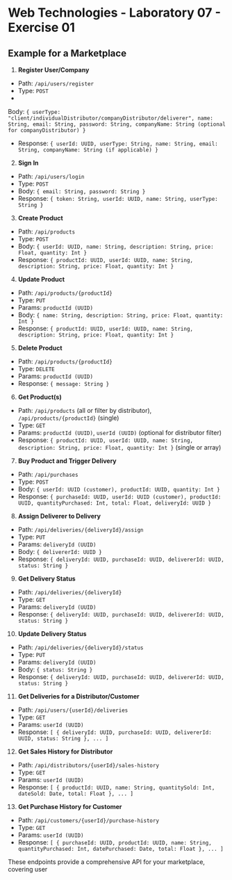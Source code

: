 # Web Technologies - Laboratory 07 - Exercise 01

## Example for a Marketplace

1. **Register User/Company**

- Path: `/api/users/register`
- Type: `POST`
-

Body: `{ userType: "client/individualDistributor/companyDistributor/deliverer", name: String, email: String, password: String, companyName: String (optional for companyDistributor) }`

- Response: `{ userId: UUID, userType: String, name: String, email: String, companyName: String (if applicable) }`

2. **Sign In**

- Path: `/api/users/login`
- Type: `POST`
- Body: `{ email: String, password: String }`
- Response: `{ token: String, userId: UUID, name: String, userType: String }`

3. **Create Product**

- Path: `/api/products`
- Type: `POST`
- Body: `{ userId: UUID, name: String, description: String, price: Float, quantity: Int }`
- Response: `{ productId: UUID, userId: UUID, name: String, description: String, price: Float, quantity: Int }`

4. **Update Product**

- Path: `/api/products/{productId}`
- Type: `PUT`
- Params: `productId (UUID)`
- Body: `{ name: String, description: String, price: Float, quantity: Int }`
- Response: `{ productId: UUID, userId: UUID, name: String, description: String, price: Float, quantity: Int }`

5. **Delete Product**

- Path: `/api/products/{productId}`
- Type: `DELETE`
- Params: `productId (UUID)`
- Response: `{ message: String }`

6. **Get Product(s)**

- Path: `/api/products` (all or filter by distributor), `/api/products/{productId}` (single)
- Type: `GET`
- Params: `productId (UUID)`, `userId (UUID)` (optional for distributor filter)
- Response: `{ productId: UUID, userId: UUID, name: String, description: String, price: Float, quantity: Int }` (single or array)

7. **Buy Product and Trigger Delivery**

- Path: `/api/purchases`
- Type: `POST`
- Body: `{ userId: UUID (customer), productId: UUID, quantity: Int }`
- Response: `{ purchaseId: UUID, userId: UUID (customer), productId: UUID, quantityPurchased: Int, total: Float, deliveryId: UUID }`

8. **Assign Deliverer to Delivery**

- Path: `/api/deliveries/{deliveryId}/assign`
- Type: `PUT`
- Params: `deliveryId (UUID)`
- Body: `{ delivererId: UUID }`
- Response: `{ deliveryId: UUID, purchaseId: UUID, delivererId: UUID, status: String }`

9. **Get Delivery Status**

- Path: `/api/deliveries/{deliveryId}`
- Type: `GET`
- Params: `deliveryId (UUID)`
- Response: `{ deliveryId: UUID, purchaseId: UUID, delivererId: UUID, status: String }`

10. **Update Delivery Status**

- Path: `/api/deliveries/{deliveryId}/status`
- Type: `PUT`
- Params: `deliveryId (UUID)`
- Body: `{ status: String }`
- Response: `{ deliveryId: UUID, purchaseId: UUID, delivererId: UUID, status: String }`

11. **Get Deliveries for a Distributor/Customer**

- Path: `/api/users/{userId}/deliveries`
- Type: `GET`
- Params: `userId (UUID)`
- Response: `[ { deliveryId: UUID, purchaseId: UUID, delivererId: UUID, status: String }, ... ]`

12. **Get Sales History for Distributor**

- Path: `/api/distributors/{userId}/sales-history`
- Type: `GET`
- Params: `userId (UUID)`
- Response: `[ { productId: UUID, name: String, quantitySold: Int, dateSold: Date, total: Float }, ... ]`

13. **Get Purchase History for Customer**

- Path: `/api/customers/{userId}/purchase-history`
- Type: `GET`
- Params: `userId (UUID)`
- Response: `[ { purchaseId: UUID, productId: UUID, name: String, quantityPurchased: Int, datePurchased: Date, total: Float }, ... ]`

These endpoints provide a comprehensive API for your marketplace, covering user